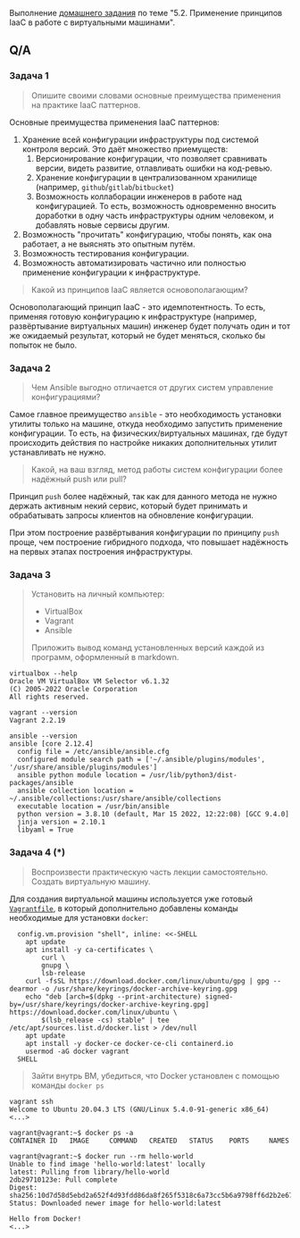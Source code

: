 Выполнение [домашнего задания](https://github.com/netology-code/virt-homeworks/blob/virt-11/05-virt-02-iaac/README.md) 
по теме "5.2. Применение принципов IaaC в работе с виртуальными машинами".

## Q/A

### Задача 1
> Опишите своими словами основные преимущества применения на практике IaaC паттернов.

Основные преимущества применения IaaC паттернов:
1. Хранение всей конфигурации инфраструктуры под системой контроля версий. Это даёт множество приемуществ:
   1. Версионирование конфигурации, что позволяет сравнивать версии, видеть развитие, отлавливать ошибки на код-ревью.
   2. Хранение конфигурации в централизованном хранилище (например, `github`/`gitlab`/`bitbucket`)
   3. Возможность коллаборации инженеров в работе над конфигурацией. То есть, возможность одновременно вносить доработки
     в одну часть инфраструктуры одним человеком, и добавлять новые сервисы другим.
2. Возможность "прочитать" конфигурацию, чтобы понять, как она работает, а не выяснять это опытным путём.
3. Возможность тестирования конфигурации.
4. Возможность автоматизировать частично или полностью применение конфигурации к инфраструктуре.

> Какой из принципов IaaC является основополагающим?

Основополагающий принцип IaaC - это идемпотентность. То есть, применяя готовую конфигурацию к инфраструктуре
(например, развёртывание виртуальных машин) инженер будет получать один и тот же ожидаемый результат, который не будет меняться,
сколько бы попыток не было.

### Задача 2

> Чем Ansible выгодно отличается от других систем управление конфигурациями?

Самое главное преимущество `ansible` - это необходимость установки утилиты только на машине,
откуда необходимо запустить применение конфигурации. То есть, на физических/виртуальных машинах, где будут происходить действия
по настройке никаких дополнительных утилит устанавливать не нужно.

> Какой, на ваш взгляд, метод работы систем конфигурации более надёжный push или pull?

Принцип `push` более надёжный, так как для данного метода не нужно держать активным некий сервис,
который будет принимать и обрабатывать запросы клиентов на обновление конфигурации.

При этом построение развёртывания конфигурации по принципу `push` проще, чем построение гибридного подхода,
что повышает надёжность на первых этапах построения инфраструктуры.

### Задача 3

> Установить на личный компьютер:
> * VirtualBox 
> * Vagrant 
> * Ansible 
> 
> Приложить вывод команд установленных версий каждой из программ, оформленный в markdown.

```shell
virtualbox --help
Oracle VM VirtualBox VM Selector v6.1.32
(C) 2005-2022 Oracle Corporation
All rights reserved.
```

```shell
vagrant --version
Vagrant 2.2.19
```

```shell
ansible --version
ansible [core 2.12.4]
  config file = /etc/ansible/ansible.cfg
  configured module search path = ['~/.ansible/plugins/modules', '/usr/share/ansible/plugins/modules']
  ansible python module location = /usr/lib/python3/dist-packages/ansible
  ansible collection location = ~/.ansible/collections:/usr/share/ansible/collections
  executable location = /usr/bin/ansible
  python version = 3.8.10 (default, Mar 15 2022, 12:22:08) [GCC 9.4.0]
  jinja version = 2.10.1
  libyaml = True
```

### Задача 4 (*)

> Воспроизвести практическую часть лекции самостоятельно.
> Создать виртуальную машину.

Для создания виртуальной машины используется уже готовый [`Vagrantfile`](/src/vagrant/Vagrantfile),
в который дополнительно добавлены команды необходимые для установки `docker`:

```
  config.vm.provision "shell", inline: <<-SHELL
    apt update
    apt install -y ca-certificates \
        curl \
        gnupg \
        lsb-release
    curl -fsSL https://download.docker.com/linux/ubuntu/gpg | gpg --dearmor -o /usr/share/keyrings/docker-archive-keyring.gpg
    echo "deb [arch=$(dpkg --print-architecture) signed-by=/usr/share/keyrings/docker-archive-keyring.gpg] https://download.docker.com/linux/ubuntu \
        $(lsb_release -cs) stable" | tee /etc/apt/sources.list.d/docker.list > /dev/null
    apt update
    apt install -y docker-ce docker-ce-cli containerd.io
    usermod -aG docker vagrant
  SHELL
```
 
> Зайти внутрь ВМ, убедиться, что Docker установлен с помощью команды `docker ps`

```shell
vagrant ssh
Welcome to Ubuntu 20.04.3 LTS (GNU/Linux 5.4.0-91-generic x86_64)
<...>

vagrant@vagrant:~$ docker ps -a
CONTAINER ID   IMAGE     COMMAND   CREATED   STATUS    PORTS     NAMES

vagrant@vagrant:~$ docker run --rm hello-world
Unable to find image 'hello-world:latest' locally
latest: Pulling from library/hello-world
2db29710123e: Pull complete 
Digest: sha256:10d7d58d5ebd2a652f4d93fdd86da8f265f5318c6a73cc5b6a9798ff6d2b2e67
Status: Downloaded newer image for hello-world:latest

Hello from Docker!
<...>
``` 

